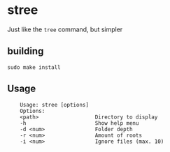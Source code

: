 # stree

Just like the `tree` command, but simpler

## building

`sudo make install`

## Usage

```
    Usage: stree [options]
    Options:
    <path>                  Directory to display
    -h                      Show help menu
    -d <num>                Folder depth
    -r <num>                Amount of roots
    -i <num>                Ignore files (max. 10)
```
